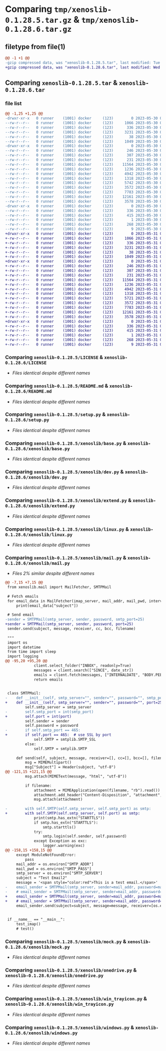 # Comparing `tmp/xenoslib-0.1.28.5.tar.gz` & `tmp/xenoslib-0.1.28.6.tar.gz`

## filetype from file(1)

```diff
@@ -1 +1 @@
-gzip compressed data, was "xenoslib-0.1.28.5.tar", last modified: Tue May 30 06:47:28 2023, max compression
+gzip compressed data, was "xenoslib-0.1.28.6.tar", last modified: Wed May 31 01:50:04 2023, max compression
```

## Comparing `xenoslib-0.1.28.5.tar` & `xenoslib-0.1.28.6.tar`

### file list

```diff
@@ -1,25 +1,25 @@
-drwxr-xr-x   0 runner    (1001) docker     (123)        0 2023-05-30 06:47:28.008428 xenoslib-0.1.28.5/
--rw-r--r--   0 runner    (1001) docker     (123)     1066 2023-05-30 06:47:16.000000 xenoslib-0.1.28.5/LICENSE
--rw-r--r--   0 runner    (1001) docker     (123)      336 2023-05-30 06:47:28.008428 xenoslib-0.1.28.5/PKG-INFO
--rw-r--r--   0 runner    (1001) docker     (123)     3231 2023-05-30 06:47:16.000000 xenoslib-0.1.28.5/README.md
--rw-r--r--   0 runner    (1001) docker     (123)       38 2023-05-30 06:47:28.008428 xenoslib-0.1.28.5/setup.cfg
--rw-r--r--   0 runner    (1001) docker     (123)     1049 2023-05-30 06:47:16.000000 xenoslib-0.1.28.5/setup.py
-drwxr-xr-x   0 runner    (1001) docker     (123)        0 2023-05-30 06:47:28.008428 xenoslib-0.1.28.5/xenoslib/
--rw-r--r--   0 runner    (1001) docker     (123)      246 2023-05-30 06:47:16.000000 xenoslib-0.1.28.5/xenoslib/__init__.py
--rw-r--r--   0 runner    (1001) docker     (123)      307 2023-05-30 06:47:16.000000 xenoslib-0.1.28.5/xenoslib/__main__.py
--rw-r--r--   0 runner    (1001) docker     (123)      231 2023-05-30 06:47:16.000000 xenoslib-0.1.28.5/xenoslib/about.py
--rw-r--r--   0 runner    (1001) docker     (123)    11564 2023-05-30 06:47:16.000000 xenoslib-0.1.28.5/xenoslib/base.py
--rw-r--r--   0 runner    (1001) docker     (123)     1236 2023-05-30 06:47:16.000000 xenoslib-0.1.28.5/xenoslib/dev.py
--rw-r--r--   0 runner    (1001) docker     (123)     4942 2023-05-30 06:47:16.000000 xenoslib-0.1.28.5/xenoslib/extend.py
--rw-r--r--   0 runner    (1001) docker     (123)     1318 2023-05-30 06:47:16.000000 xenoslib-0.1.28.5/xenoslib/linux.py
--rw-r--r--   0 runner    (1001) docker     (123)     5742 2023-05-30 06:47:16.000000 xenoslib-0.1.28.5/xenoslib/mail.py
--rw-r--r--   0 runner    (1001) docker     (123)     3572 2023-05-30 06:47:16.000000 xenoslib-0.1.28.5/xenoslib/mock.py
--rw-r--r--   0 runner    (1001) docker     (123)     7783 2023-05-30 06:47:16.000000 xenoslib-0.1.28.5/xenoslib/onedrive.py
--rw-r--r--   0 runner    (1001) docker     (123)    12161 2023-05-30 06:47:16.000000 xenoslib-0.1.28.5/xenoslib/win_trayicon.py
--rw-r--r--   0 runner    (1001) docker     (123)     3578 2023-05-30 06:47:16.000000 xenoslib-0.1.28.5/xenoslib/windows.py
-drwxr-xr-x   0 runner    (1001) docker     (123)        0 2023-05-30 06:47:28.008428 xenoslib-0.1.28.5/xenoslib.egg-info/
--rw-r--r--   0 runner    (1001) docker     (123)      336 2023-05-30 06:47:27.000000 xenoslib-0.1.28.5/xenoslib.egg-info/PKG-INFO
--rw-r--r--   0 runner    (1001) docker     (123)      415 2023-05-30 06:47:28.000000 xenoslib-0.1.28.5/xenoslib.egg-info/SOURCES.txt
--rw-r--r--   0 runner    (1001) docker     (123)        1 2023-05-30 06:47:27.000000 xenoslib-0.1.28.5/xenoslib.egg-info/dependency_links.txt
--rw-r--r--   0 runner    (1001) docker     (123)      268 2023-05-30 06:47:28.000000 xenoslib-0.1.28.5/xenoslib.egg-info/requires.txt
--rw-r--r--   0 runner    (1001) docker     (123)        9 2023-05-30 06:47:28.000000 xenoslib-0.1.28.5/xenoslib.egg-info/top_level.txt
+drwxr-xr-x   0 runner    (1001) docker     (123)        0 2023-05-31 01:50:04.489658 xenoslib-0.1.28.6/
+-rw-r--r--   0 runner    (1001) docker     (123)     1066 2023-05-31 01:49:53.000000 xenoslib-0.1.28.6/LICENSE
+-rw-r--r--   0 runner    (1001) docker     (123)      336 2023-05-31 01:50:04.489658 xenoslib-0.1.28.6/PKG-INFO
+-rw-r--r--   0 runner    (1001) docker     (123)     3231 2023-05-31 01:49:53.000000 xenoslib-0.1.28.6/README.md
+-rw-r--r--   0 runner    (1001) docker     (123)       38 2023-05-31 01:50:04.489658 xenoslib-0.1.28.6/setup.cfg
+-rw-r--r--   0 runner    (1001) docker     (123)     1049 2023-05-31 01:49:53.000000 xenoslib-0.1.28.6/setup.py
+drwxr-xr-x   0 runner    (1001) docker     (123)        0 2023-05-31 01:50:04.489658 xenoslib-0.1.28.6/xenoslib/
+-rw-r--r--   0 runner    (1001) docker     (123)      246 2023-05-31 01:49:53.000000 xenoslib-0.1.28.6/xenoslib/__init__.py
+-rw-r--r--   0 runner    (1001) docker     (123)      307 2023-05-31 01:49:53.000000 xenoslib-0.1.28.6/xenoslib/__main__.py
+-rw-r--r--   0 runner    (1001) docker     (123)      231 2023-05-31 01:49:53.000000 xenoslib-0.1.28.6/xenoslib/about.py
+-rw-r--r--   0 runner    (1001) docker     (123)    11564 2023-05-31 01:49:53.000000 xenoslib-0.1.28.6/xenoslib/base.py
+-rw-r--r--   0 runner    (1001) docker     (123)     1236 2023-05-31 01:49:53.000000 xenoslib-0.1.28.6/xenoslib/dev.py
+-rw-r--r--   0 runner    (1001) docker     (123)     4942 2023-05-31 01:49:53.000000 xenoslib-0.1.28.6/xenoslib/extend.py
+-rw-r--r--   0 runner    (1001) docker     (123)     1318 2023-05-31 01:49:53.000000 xenoslib-0.1.28.6/xenoslib/linux.py
+-rw-r--r--   0 runner    (1001) docker     (123)     5721 2023-05-31 01:49:53.000000 xenoslib-0.1.28.6/xenoslib/mail.py
+-rw-r--r--   0 runner    (1001) docker     (123)     3572 2023-05-31 01:49:53.000000 xenoslib-0.1.28.6/xenoslib/mock.py
+-rw-r--r--   0 runner    (1001) docker     (123)     7783 2023-05-31 01:49:53.000000 xenoslib-0.1.28.6/xenoslib/onedrive.py
+-rw-r--r--   0 runner    (1001) docker     (123)    12161 2023-05-31 01:49:53.000000 xenoslib-0.1.28.6/xenoslib/win_trayicon.py
+-rw-r--r--   0 runner    (1001) docker     (123)     3578 2023-05-31 01:49:53.000000 xenoslib-0.1.28.6/xenoslib/windows.py
+drwxr-xr-x   0 runner    (1001) docker     (123)        0 2023-05-31 01:50:04.489658 xenoslib-0.1.28.6/xenoslib.egg-info/
+-rw-r--r--   0 runner    (1001) docker     (123)      336 2023-05-31 01:50:04.000000 xenoslib-0.1.28.6/xenoslib.egg-info/PKG-INFO
+-rw-r--r--   0 runner    (1001) docker     (123)      415 2023-05-31 01:50:04.000000 xenoslib-0.1.28.6/xenoslib.egg-info/SOURCES.txt
+-rw-r--r--   0 runner    (1001) docker     (123)        1 2023-05-31 01:50:04.000000 xenoslib-0.1.28.6/xenoslib.egg-info/dependency_links.txt
+-rw-r--r--   0 runner    (1001) docker     (123)      268 2023-05-31 01:50:04.000000 xenoslib-0.1.28.6/xenoslib.egg-info/requires.txt
+-rw-r--r--   0 runner    (1001) docker     (123)        9 2023-05-31 01:50:04.000000 xenoslib-0.1.28.6/xenoslib.egg-info/top_level.txt
```

### Comparing `xenoslib-0.1.28.5/LICENSE` & `xenoslib-0.1.28.6/LICENSE`

 * *Files identical despite different names*

### Comparing `xenoslib-0.1.28.5/README.md` & `xenoslib-0.1.28.6/README.md`

 * *Files identical despite different names*

### Comparing `xenoslib-0.1.28.5/setup.py` & `xenoslib-0.1.28.6/setup.py`

 * *Files identical despite different names*

### Comparing `xenoslib-0.1.28.5/xenoslib/base.py` & `xenoslib-0.1.28.6/xenoslib/base.py`

 * *Files identical despite different names*

### Comparing `xenoslib-0.1.28.5/xenoslib/dev.py` & `xenoslib-0.1.28.6/xenoslib/dev.py`

 * *Files identical despite different names*

### Comparing `xenoslib-0.1.28.5/xenoslib/extend.py` & `xenoslib-0.1.28.6/xenoslib/extend.py`

 * *Files identical despite different names*

### Comparing `xenoslib-0.1.28.5/xenoslib/linux.py` & `xenoslib-0.1.28.6/xenoslib/linux.py`

 * *Files identical despite different names*

### Comparing `xenoslib-0.1.28.5/xenoslib/mail.py` & `xenoslib-0.1.28.6/xenoslib/mail.py`

 * *Files 2% similar despite different names*

```diff
@@ -7,15 +7,15 @@
 from xenoslib.mail import MailFetcher, SMTPMail
 
 # Fetch emails
 for email_data in MailFetcher(imap_server, mail_addr, mail_pwd, interval=30, days=30):
     print(email_data["subject"])
 
 # Send email
-sender = SMTPMail(smtp_server, sender, password, smtp_port=25)
+sender = SMTPMail(smtp_server, sender, password, port=25)
 sender.send(subject, message, receiver, cc, bcc, filename)
 
 """
 import os
 import datetime
 from time import sleep
 import logging
@@ -95,20 +95,20 @@
             client.select_folder("INBOX", readonly=True)
             messages = client.search(["SINCE", date_str])
             emails = client.fetch(messages, ["INTERNALDATE", "BODY.PEEK[]"])
             return emails
 
 
 class SMTPMail:
-    def __init__(self, smtp_server="", sender="", password="", smtp_port=25):
+    def __init__(self, smtp_server="", sender="", password="", port=25):
         self.smtp_server = smtp_server
-        self.smtp_port = int(smtp_port)
+        self.port = int(port)
         self.sender = sender
         self.password = password
-        if self.smtp_port == 465:
+        if self.port == 465:  # use SSL by port
             self.SMTP = smtplib.SMTP_SSL
         else:
             self.SMTP = smtplib.SMTP
 
     def send(self, subject, message, receiver=[], cc=[], bcc=[], filename=None):
         msg = MIMEMultipart()
         msg["Subject"] = Header(subject, "utf-8")
@@ -121,15 +121,15 @@
         msg.attach(MIMEText(message, "html", "utf-8"))
 
         if filename:
             attachment = MIMEApplication(open(filename, "rb").read())
             attachment.add_header("Content-Disposition", "attachment", filename=filename)
             msg.attach(attachment)
 
-        with self.SMTP(self.smtp_server, self.smtp_port) as smtp:
+        with self.SMTP(self.smtp_server, self.port) as smtp:
             print(smtp.has_extn("STARTTLS"))
             if smtp.has_extn("STARTTLS"):
                 smtp.starttls()
             try:
                 smtp.login(self.sender, self.password)
             except Exception as exc:
                 logger.warning(exc)
@@ -158,15 +158,15 @@
     except ModuleNotFoundError:
         pass
     mail_addr = os.environ["SMTP_ADDR"]
     mail_pwd = os.environ["SMTP_PASS"]
     smtp_server = os.environ["SMTP_SERVER"]
     subject = "Test Email2"
     message = '<span style="color:red">This is a test email.</span>'
-    email_sender = SMTPMail(smtp_server, sender=mail_addr, password=mail_pwd, smtp_port=465)
-    # email_sender = SMTPMail(smtp_server, sender=mail_addr, password=mail_pwd, smtp_port=587)
+    email_sender = SMTPMail(smtp_server, sender=mail_addr, password=mail_pwd, port=465)
+    # email_sender = SMTPMail(smtp_server, sender=mail_addr, password=mail_pwd, port=587)
     email_sender.send(subject=subject, message=message, receiver=[os.environ["RECEIVER"]])
 
 
 if __name__ == "__main__":
     test_imap()
     # test()
```

### Comparing `xenoslib-0.1.28.5/xenoslib/mock.py` & `xenoslib-0.1.28.6/xenoslib/mock.py`

 * *Files identical despite different names*

### Comparing `xenoslib-0.1.28.5/xenoslib/onedrive.py` & `xenoslib-0.1.28.6/xenoslib/onedrive.py`

 * *Files identical despite different names*

### Comparing `xenoslib-0.1.28.5/xenoslib/win_trayicon.py` & `xenoslib-0.1.28.6/xenoslib/win_trayicon.py`

 * *Files identical despite different names*

### Comparing `xenoslib-0.1.28.5/xenoslib/windows.py` & `xenoslib-0.1.28.6/xenoslib/windows.py`

 * *Files identical despite different names*

